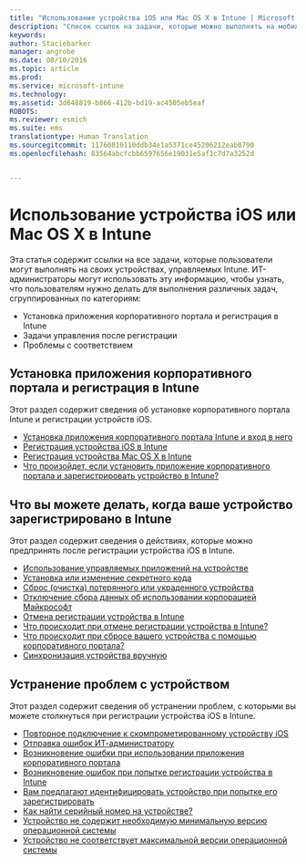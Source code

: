 ```yaml
---
title: "Использование устройства iOS или Mac OS X в Intune | Microsoft Intune"
description: "Список ссылок на задачи, которые можно выполнять на мобильном устройстве iOS или Mac OS X, зарегистрированном в Intune"
keywords: 
author: Staciebarker
manager: angrobe
ms.date: 08/10/2016
ms.topic: article
ms.prod: 
ms.service: microsoft-intune
ms.technology: 
ms.assetid: 3d648819-b866-412b-bd19-ac4505eb5eaf
ROBOTS: 
ms.reviewer: esmich
ms.suite: ems
translationtype: Human Translation
ms.sourcegitcommit: 11760810110ddb34e1a5371ce45206212eab0790
ms.openlocfilehash: 83564abcfcbb6597656e19031e5af1c7d7a3252d


---
```


# Использование устройства iOS или Mac OS X в Intune

Эта статья содержит ссылки на все задачи, которые пользователи могут выполнять на своих устройствах, управляемых Intune. ИТ-администраторы могут использовать эту информацию, чтобы узнать, что пользователям нужно делать для выполнения различных задач, сгруппированных по категориям: 
- Установка приложения корпоративного портала и регистрация в Intune 
- Задачи управления после регистрации
- Проблемы с соответствием

## Установка приложения корпоративного портала и регистрация в Intune

Этот раздел содержит сведения об установке корпоративного портала Intune и регистрации устройств iOS.

- [Установка приложения корпоративного портала Intune и вход в него](install-and-sign-in-to-the-intune-company-portal-app-ios.md)
- [Регистрация устройства iOS в Intune](enroll-your-device-in-intune-ios.md)
- [Регистрация устройства Mac OS X в Intune](enroll-your-device-in-intune-mac-os-x.md)
- [Что произойдет, если установить приложение корпоративного портала и зарегистрировать устройство в Intune?](what-happens-if-you-install-the-Company-Portal-app-and-enroll-your-device-in-intune-ios.md)

## Что вы можете делать, когда ваше устройство зарегистрировано в Intune

Этот раздел содержит сведения о действиях, которые можно предпринять после регистрации устройства iOS в Intune.

- [Использование управляемых приложений на устройстве](use-managed-apps-on-your-device-ios.md)
- [Установка или изменение секретного кода](set-or-change-your-passcode-ios.md)
- [Сброс (очистка) потерянного или украденного устройства](reset-erase-your-lost-or-stolen-device-ios.md)
- [Отключение сбора данных об использовании корпорацией Майкрософт](turn-off-microsoft-usage-data-collection-ios.md)
- [Отмена регистрации устройства в Intune](unenroll-your-device-from-intune-ios.md)
- [Что происходит при отмене регистрации устройства в Intune?](what-happens-if-you-unenroll-your-device-from-intune-ios.md)
- [Что происходит при сбросе вашего устройства с помощью корпоративного портала?](what-happens-if-you-reset-your-device-using-the-company-portal-ios.md)
- [Синхронизация устройства вручную](sync-your-device-manually-ios.md)

## Устранение проблем с устройством

Этот раздел содержит сведения об устранении проблем, с которыми вы можете столкнуться при регистрации устройства iOS в Intune.

- [Повторное подключение к скомпрометированному устройству iOS](how-to-reconnect-a-compromised-ios-device.md)
- [Отправка ошибок ИТ-администратору](send-errors-to-your-it-admin-ios.md)
- [Возникновение ошибки при использовании приложения корпоративного портала](you-get-an-error-while-using-the-company-portal-app-ios.md)
- [Возникновение ошибок при попытке регистрации устройства в Intune](you-see-errors-while-trying-to-enroll-your-device-in-intune-ios.md)
- [Вам предлагают идентифицировать устройство при попытке его зарегистрировать](you-are-asked-to-identify-your-device-when-trying-to-enroll-ios.md)
- [Как найти серийный номер на устройстве?](how-do-i-find-the-serial-number-on-my-device-ios.md)
- [Устройство не содержит необходимую минимальную версию операционной системы](device-doesnt-have-the-required-minimum-operating-system-version-ios.md)
- [Устройство не соответствует максимальной версии операционной системы](device-doesnt-comply-with-the-maximum-operating-system-version-ios.md)



<!--HONumber=Aug16_HO2-->


